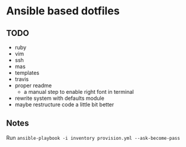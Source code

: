 # Ansible based dotfiles

## TODO

- ruby
- vim
- ssh
- mas
- templates
- travis
- proper readme
    - a manual step to enable right font in terminal
- rewrite system with defaults module
- maybe restructure code a little bit better

## Notes

Run `ansible-playbook -i inventory provision.yml --ask-become-pass`
